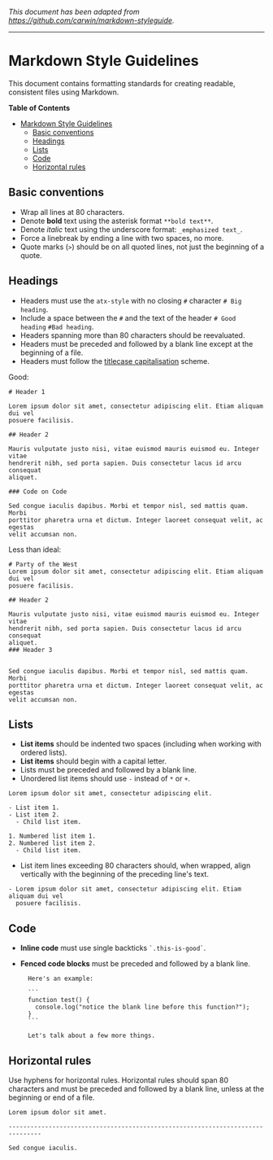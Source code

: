 _This document has been adapted from
https://github.com/carwin/markdown-styleguide._

-------------------------------------------------------------------------------

# Markdown Style Guidelines

This document contains formatting standards for creating readable, consistent
files using Markdown.

**Table of Contents**

- [Markdown Style Guidelines](#markdown-style-guidelines)
  - [Basic conventions](#basic-conventions)
  - [Headings](#headings)
  - [Lists](#lists)
  - [Code](#code)
  - [Horizontal rules](#horizontal-rules)

## Basic conventions

- Wrap all lines at 80 characters.
- Denote **bold** text using the asterisk format `**bold text**`.
- Denote _italic_ text using the underscore format: `_emphasized text_`.
- Force a linebreak by ending a line with two spaces, no more.
- Quote marks (`>`) should be on all quoted lines, not just the beginning of a
  quote.

## Headings

- Headers must use the `atx-style` with no closing `#` character `# Big heading`.
- Include a space between the `#` and the text of the header `# Good heading`
  `#Bad heading`.
- Headers spanning more than 80 characters should be reevaluated.
- Headers must be preceded and followed by a blank line except at the beginning
  of a file.
- Headers must follow the
  [titlecase capitalisation](http://www.grammar-monster.com/lessons/capital_letters_title_case.htm)
  scheme.

Good:

```
# Header 1

Lorem ipsum dolor sit amet, consectetur adipiscing elit. Etiam aliquam dui vel
posuere facilisis.

## Header 2

Mauris vulputate justo nisi, vitae euismod mauris euismod eu. Integer vitae
hendrerit nibh, sed porta sapien. Duis consectetur lacus id arcu consequat
aliquet.

### Code on Code

Sed congue iaculis dapibus. Morbi et tempor nisl, sed mattis quam. Morbi
porttitor pharetra urna et dictum. Integer laoreet consequat velit, ac egestas
velit accumsan non.
```

Less than ideal:

```
# Party of the West
Lorem ipsum dolor sit amet, consectetur adipiscing elit. Etiam aliquam dui vel
posuere facilisis.

## Header 2

Mauris vulputate justo nisi, vitae euismod mauris euismod eu. Integer vitae
hendrerit nibh, sed porta sapien. Duis consectetur lacus id arcu consequat
aliquet.
### Header 3


Sed congue iaculis dapibus. Morbi et tempor nisl, sed mattis quam. Morbi
porttitor pharetra urna et dictum. Integer laoreet consequat velit, ac egestas
velit accumsan non.
```

## Lists

- **List items** should be indented two spaces (including when working with
  ordered lists).
- **List items** should begin with a capital letter.
- Lists must be preceded and followed by a blank line.
- Unordered list items should use `-` instead of `*` or `+`.

```
Lorem ipsum dolor sit amet, consectetur adipiscing elit.

- List item 1.
- List item 2.
  - Child list item.

1. Numbered list item 1.
2. Numbered list item 2.
  - Child list item.
```

- List item lines exceeding 80 characters should, when wrapped, align vertically
  with the beginning of the preceding line's text.

```
- Lorem ipsum dolor sit amet, consectetur adipiscing elit. Etiam aliquam dui vel
  posuere facilisis.
```

## Code

- **Inline code** must use single backticks `` `.this-is-good` ``.
- **Fenced code blocks** must be preceded and followed by a blank line.

        Here's an example:

        ```
        function test() {
          console.log("notice the blank line before this function?");
        }
        ```

        Let's talk about a few more things.

## Horizontal rules

Use hyphens for horizontal rules. Horizontal rules should span 80 characters and
must be preceded and followed by a blank line, unless at the beginning or end of
a file.

```
Lorem ipsum dolor sit amet.

-------------------------------------------------------------------------------

Sed congue iaculis.
```
